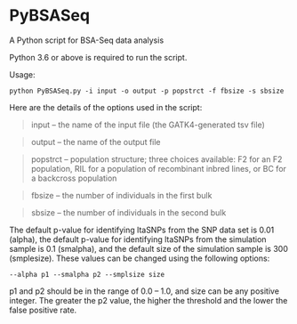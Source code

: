 # PyBSASeq
A Python script for BSA-Seq data analysis

Python 3.6 or above is required to run the script. 

Usage:

`python PyBSASeq.py -i input -o output -p popstrct -f fbsize -s sbsize`

Here are the details of the options used in the script:
> input – the name of the input file (the GATK4-generated tsv file)

> output – the name of the output file

> popstrct – population structure; three choices available: F2 for an F2 population, RIL for a population of recombinant inbred lines, or BC for a backcross population

> fbsize – the number of individuals in the first bulk

> sbsize – the number of individuals in the second bulk

The default p-value for identifying ltaSNPs from the SNP data set is 0.01 (alpha), the default p-value for identifying ltaSNPs from the simulation sample is 0.1 (smalpha), and the default size of the simulation sample is 300 (smplesize). These values can be changed using the following options:

`--alpha p1 --smalpha p2 --smplsize size`

p1 and p2 should be in the range of 0.0 – 1.0, and size can be any positive integer. The greater the p2 value, the higher the threshold and the lower the false positive rate.
